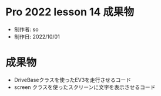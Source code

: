 # Pro 2022 lesson 14 成果物

- 制作者: so
- 制作日: 2022/10/01

# 成果物

- DriveBaseクラスを使ったEV3を走行させるコード
- screen クラスを使ったスクリーンに文字を表示させるコード
